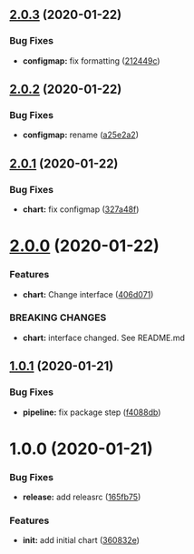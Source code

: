 ## [2.0.3](https://github.com/ninjaneers-team/deck/compare/v2.0.2...v2.0.3) (2020-01-22)


### Bug Fixes

* **configmap:** fix formatting ([212449c](https://github.com/ninjaneers-team/deck/commit/212449cdd0cc9e516851ef5d87f092a794e8c6e8))

## [2.0.2](https://github.com/ninjaneers-team/deck/compare/v2.0.1...v2.0.2) (2020-01-22)


### Bug Fixes

* **configmap:** rename ([a25e2a2](https://github.com/ninjaneers-team/deck/commit/a25e2a2fdf6931768f9daaa18d27fb2b5724c46b))

## [2.0.1](https://github.com/ninjaneers-team/deck/compare/v2.0.0...v2.0.1) (2020-01-22)


### Bug Fixes

* **chart:** fix configmap ([327a48f](https://github.com/ninjaneers-team/deck/commit/327a48fead6c90e8e27d16583c3cd068ef34efee))

# [2.0.0](https://github.com/ninjaneers-team/deck/compare/v1.0.1...v2.0.0) (2020-01-22)


### Features

* **chart:** Change interface ([406d071](https://github.com/ninjaneers-team/deck/commit/406d071ce24ec447dcacbc60a673ece17ff3f240))


### BREAKING CHANGES

* **chart:** interface changed. See README.md

## [1.0.1](https://github.com/ninjaneers-team/deck/compare/v1.0.0...v1.0.1) (2020-01-21)


### Bug Fixes

* **pipeline:** fix package step ([f4088db](https://github.com/ninjaneers-team/deck/commit/f4088db6b5f4106654e22094337bb6586ad04ee1))

# 1.0.0 (2020-01-21)


### Bug Fixes

* **release:** add releasrc ([165fb75](https://github.com/ninjaneers-team/deck/commit/165fb7586acc775af487589c41fa2a0521b0aa6b))


### Features

* **init:** add initial chart ([360832e](https://github.com/ninjaneers-team/deck/commit/360832e11cbd12d3b320747dae519bd06d439e56))
